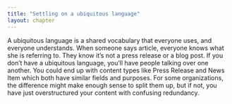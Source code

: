 ```yaml
---
title: "Settling on a ubiquitous language"
layout: chapter
---
```

A ubiquitous language is a shared vocabulary that everyone uses, and everyone understands. When someone says article, everyone knows what she is referring to. They know it’s not a press release or a blog post. If you don’t have a ubiquitous language, you’ll have people talking over one another. You could end up with content types like Press Release and News Item which both have similar fields and purposes. For some organizations, the difference might make enough sense to split them up, but if not, you have just overstructured your content with confusing redundancy.
